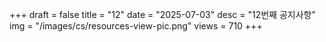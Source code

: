 +++
draft = false
title = "12"
date = "2025-07-03"
desc = "12번째 공지사항"
img = "/images/cs/resources-view-pic.png"
views = 710
+++
